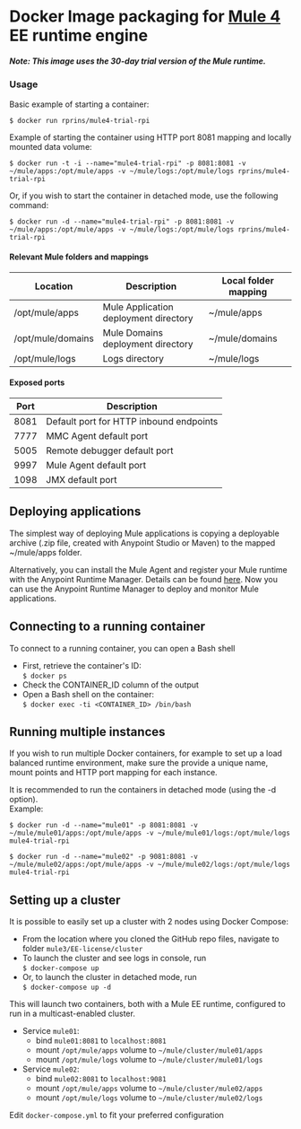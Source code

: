 
# Docker Image packaging for [Mule 4](https://www.mulesoft.com/platform/mule)  EE runtime engine

##### Note: This image uses the 30-day trial version of the Mule runtime.


### Usage
Basic example of starting a container:
```
$ docker run rprins/mule4-trial-rpi
```

Example of starting the container using HTTP port 8081 mapping and locally mounted data volume:  
```
$ docker run -t -i --name="mule4-trial-rpi" -p 8081:8081 -v ~/mule/apps:/opt/mule/apps -v ~/mule/logs:/opt/mule/logs rprins/mule4-trial-rpi
```

Or, if you wish to start the container in detached mode, use the following command:   
```
$ docker run -d --name="mule4-trial-rpi" -p 8081:8081 -v ~/mule/apps:/opt/mule/apps -v ~/mule/logs:/opt/mule/logs rprins/mule4-trial-rpi
```


#### Relevant Mule folders and mappings
| Location          | Description                            | Local folder mapping |
|------------------ |----------------------------------------|----------------------|
|/opt/mule/apps     | Mule Application deployment directory  | ~/mule/apps          |
|/opt/mule/domains  | Mule Domains deployment directory      | ~/mule/domains       |
|/opt/mule/logs     | Logs directory                         | ~/mule/logs          |


#### Exposed ports
| Port | Description                                                    |
|----- |----------------------------------------------------------------|
| 8081 | Default port for HTTP inbound endpoints                        |
| 7777 | MMC Agent default port                                         |
| 5005 | Remote debugger default port                                   |
| 9997 | Mule Agent default port                                        |
| 1098 | JMX default port                                               |


## Deploying applications
The simplest way of deploying Mule applications is copying a deployable archive (.zip file, created with Anypoint Studio or Maven) to the mapped ~/mule/apps folder.

Alternatively, you can install the Mule Agent and register your Mule runtime with the Anypoint Runtime Manager. Details can be found [here](https://docs.mulesoft.com/runtime-manager/managing-servers#add-a-server). Now you can use the Anypoint Runtime Manager to deploy and monitor Mule applications.


## Connecting to a running container
To connect to a running container, you can open a Bash shell
* First, retrieve the container's ID:  
`$ docker ps`
* Check the CONTAINER_ID column of the output
* Open a Bash shell on the container:  
`$ docker exec -ti <CONTAINER_ID> /bin/bash`



## Running multiple instances
If you wish to run multiple Docker containers, for example to set up a load balanced runtime environment, make sure the provide a unique name, mount points and HTTP port mapping for each instance.  

It is recommended to run the containers in detached mode (using the -d option).  
Example:

```
$ docker run -d --name="mule01" -p 8081:8081 -v ~/mule/mule01/apps:/opt/mule/apps -v ~/mule/mule01/logs:/opt/mule/logs mule4-trial-rpi

$ docker run -d --name="mule02" -p 9081:8081 -v ~/mule/mule02/apps:/opt/mule/apps -v ~/mule/mule02/logs:/opt/mule/logs mule4-trial-rpi
```

## Setting up a cluster
It is possible to easily set up a cluster with 2 nodes using Docker Compose:
* From the location where you cloned the GitHub repo files, navigate to folder `mule3/EE-license/cluster`
* To launch the cluster and see logs in console, run  
`$ docker-compose up`
* Or, to launch the cluster in detached mode, run  
`$ docker-compose up -d`


This will launch two containers, both with a Mule EE runtime, configured to run in a multicast-enabled cluster.
* Service `mule01`:
  * bind `mule01:8081` to `localhost:8081`
  * mount `/opt/mule/apps` volume to `~/mule/cluster/mule01/apps`
  * mount `/opt/mule/logs` volume to `~/mule/cluster/mule01/logs`
* Service `mule02`:
  * bind `mule02:8081` to `localhost:9081`
  * mount `/opt/mule/apps` volume to `~/mule/cluster/mule02/apps`
  * mount `/opt/mule/logs` volume to `~/mule/cluster/mule02/logs`

Edit `docker-compose.yml` to fit your preferred configuration
